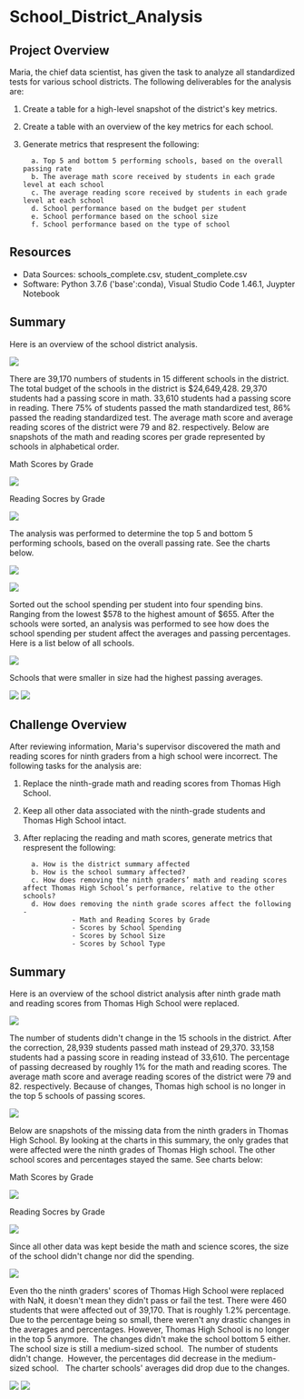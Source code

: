# School_District_Analysis

## Project Overview

Maria, the chief data scientist, has given the task to analyze all standardized tests for various school districts. The following deliverables for the analysis are:

1.  Create a table for a high-level snapshot of the district's key metrics.
2.  Create a table with an overview of the key metrics for each school.
3.  Generate metrics that respresent the following:

          a. Top 5 and bottom 5 performing schools, based on the overall passing rate
          b. The average math score received by students in each grade level at each school
          c. The average reading score received by students in each grade level at each school
          d. School performance based on the budget per student
          e. School performance based on the school size 
          f. School performance based on the type of school
          
## Resources
- Data Sources:  schools_complete.csv, student_complete.csv
- Software:  Python 3.7.6 ('base':conda), Visual Studio Code 1.46.1, Juypter Notebook

## Summary

Here is an overview of the school district analysis.

![](Images/district_summary.PNG)

There are 39,170 numbers of students in 15 different schools in the district. The total budget of the schools in the district is $24,649,428. 29,370 students had a passing score in math. 33,610 students had a passing score in reading. There 75% of students passed the math standardized test, 86% passed the reading standardized test. The average math score and average reading scores of the district were 79 and 82. respectively. Below are snapshots of the math and reading scores per grade represented by schools in alphabetical order.

Math Scores by Grade

![](Images/math_scores_by_grade.PNG)

Reading Socres by Grade

![](Images/reading_scores_by_grade.PNG)

The analysis was performed to determine the top 5 and bottom 5 performing schools, based on the overall passing rate. See the charts below. 

![](Images/top_5.PNG)

![](Images/bottom_5.PNG)

Sorted out the school spending per student into four spending bins. Ranging from the lowest $578 to the highest amount of $655. After the schools were sorted, an analysis was performed to see how does the school spending per student affect the averages and passing percentages. Here is a list below of all schools.

![](Images/spending_ranges_py.PNG)

Schools that were smaller in size had the highest passing averages. 

![](Images/school_size_py.PNG)
![](Images/school_type_py.PNG)



## Challenge Overview

After reviewing information, Maria's supervisor discovered the math and reading scores for ninth graders from a high school were incorrect. The following tasks for the analysis are:

1.  Replace the ninth-grade math and reading scores from Thomas High School.
2.  Keep all other data associated with the ninth-grade students and Thomas High School intact.
3.  After replacing the reading and math scores, generate metrics that respresent the following:

          a. How is the district summary affected
          b. How is the school summary affected?
          c. How does removing the ninth graders’ math and reading scores affect Thomas High School’s performance, relative to the other schools?
          d. How does removing the ninth grade scores affect the following -
                    - Math and Reading Scores by Grade 
                    - Scores by School Spending 
                    - Scores by School Size 
                    - Scores by School Type
         
## Summary
  
Here is an overview of the school district analysis after ninth grade math and reading scores from Thomas High School were replaced. 
  
![](Images/overall_challenge.PNG)

The number of students didn't change in the 15 schools in the district. After the correction, 28,939 students passed math instead of 29,370. 33,158 students had a passing score in reading instead of 33,610. The percentage of passing decreased by roughly 1% for the math and reading scores. The average math score and average reading scores of the district were 79 and 82. respectively. Because of changes, Thomas high school is no longer in the top 5 schools of passing scores. 

![](Images/top_5_challenge.PNG)

Below are snapshots of the missing data from the ninth graders in Thomas High School. By looking at the charts in this summary, the only grades that were affected were the ninth grades of Thomas High school. The other school scores and percentages stayed the same. See charts below:

Math Scores by Grade

![](Images/challenge_math_by_grade.PNG)

Reading Socres by Grade

![](Images/challenge_by_grade.PNG)

Since all other data was kept beside the math and science scores, the size of the school didn't change nor did the spending. 

![](Images/spending_ranges.PNG)

Even tho the ninth graders' scores of Thomas High School were replaced with NaN, it doesn't mean they didn't pass or fail the test. There were 460 students that were affected out of 39,170. That is roughly 1.2% percentage. Due to the percentage being so small, there weren't any drastic changes in the averages and percentages. However, Thomas High School is no longer in the top 5 anymore.  The changes didn't make the school bottom 5 either. The school size is still a medium-sized school.  The number of students didn't change.  However, the percentages did decrease in the medium-sized school.   The charter schools' averages did drop due to the changes. 

![](Images/school_size_challenge.PNG)
![](Images/school_type.PNG)
